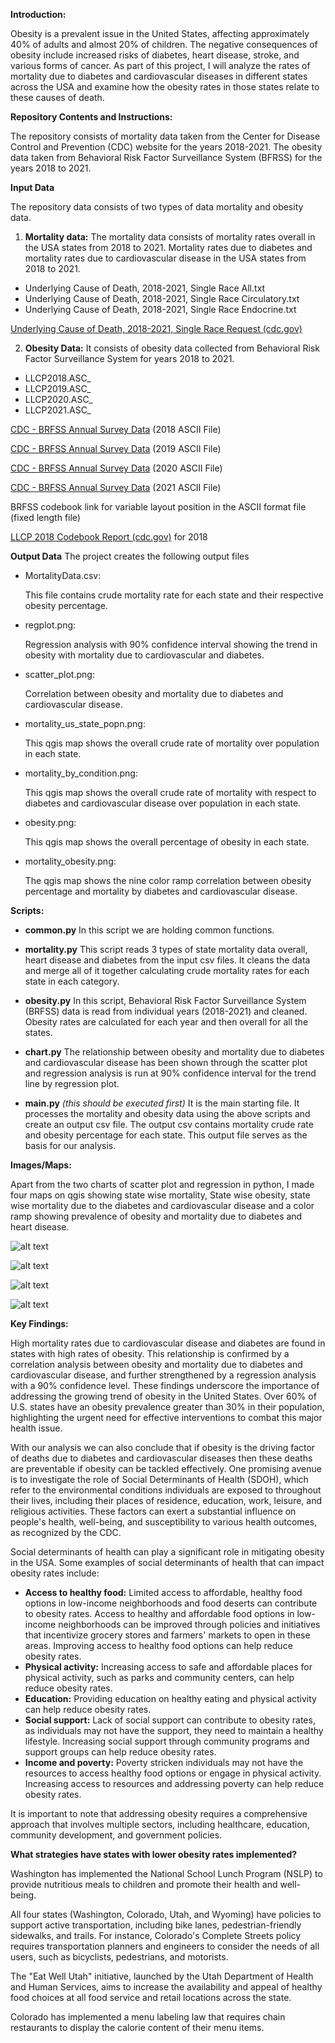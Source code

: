 **Introduction:**

Obesity is a prevalent issue in the United States, affecting approximately 40% of adults and almost 20% of children. The negative consequences of obesity include increased risks of diabetes, heart disease, stroke, and various forms of cancer. As part of this project, I will analyze the rates of mortality due to diabetes and cardiovascular diseases in different states across the USA and examine how the obesity rates in those states relate to these causes of death.

**Repository Contents and Instructions:**

The repository consists of mortality data taken from the Center for Disease Control and Prevention (CDC) website for the years 2018-2021. The obesity data taken from Behavioral Risk Factor Surveillance System (BFRSS) for the years 2018 to 2021.

**Input Data**

The repository data consists of two types of data mortality and obesity data.

1. **Mortality data:**
The mortality data consists of mortality rates overall in the USA states from 2018 to 2021. Mortality rates due to diabetes and mortality rates due to cardiovascular disease in the USA states from 2018 to 2021.
  - Underlying Cause of Death, 2018-2021, Single Race All.txt
  - Underlying Cause of Death, 2018-2021, Single Race Circulatory.txt
  - Underlying Cause of Death, 2018-2021, Single Race Endocrine.txt

[Underlying Cause of Death, 2018-2021, Single Race Request (cdc.gov)](https://wonder.cdc.gov/ucd-icd10-expanded.html)

2. **Obesity Data:**
It consists of obesity data collected from Behavioral Risk Factor Surveillance System for years 2018 to 2021.
  - LLCP2018.ASC\_
  - LLCP2019.ASC\_
  - LLCP2020.ASC\_
  - LLCP2021.ASC\_

[CDC - BRFSS Annual Survey Data](https://www.cdc.gov/brfss/annual_data/annual_2018.html) (2018 ASCII File)

[CDC - BRFSS Annual Survey Data](https://www.cdc.gov/brfss/annual_data/annual_2019.html) (2019 ASCII File)

[CDC - BRFSS Annual Survey Data](https://www.cdc.gov/brfss/annual_data/annual_2020.html) (2020 ASCII File)

[CDC - BRFSS Annual Survey Data](https://www.cdc.gov/brfss/annual_data/annual_2021.html) (2021 ASCII File)

BRFSS codebook link for variable layout position in the ASCII format file (fixed length file)


[LLCP 2018 Codebook Report (cdc.gov)](https://www.cdc.gov/brfss/annual_data/2018/pdf/codebook18_llcp-v2-508.pdf) for 2018
 


**Output Data**
The project creates the following output files

- MortalityData.csv:

   This file contains crude mortality rate for each state and their respective obesity percentage.


- regplot.png:

  Regression analysis with 90% confidence interval showing the trend in obesity with mortality due to cardiovascular and diabetes.


- scatter\_plot.png:

  Correlation between obesity and mortality due to diabetes and cardiovascular disease.

- mortality\_us\_state\_popn.png:

  This qgis map shows the overall crude rate of mortality over population in each state.

- mortality\_by\_condition.png:

  This qgis map shows the overall crude rate of mortality with respect to diabetes and cardiovascular disease over population in each state.

- obesity.png:

  This qgis map shows the overall percentage of obesity in each state.

- mortality\_obesity.png:

  The qgis map shows the nine color ramp correlation between obesity percentage and mortality by diabetes and cardiovascular disease.

**Scripts:**

- **common.py**
In this script we are holding common functions.


- **mortality.py**
This script reads 3 types of state mortality data overall, heart disease and diabetes from the input csv files. It cleans the data and merge all of it together calculating crude mortality rates for each state in each category.


- **obesity.py**
 In this script, Behavioral Risk Factor Surveillance System (BRFSS) data is read from individual years (2018-2021) and cleaned. Obesity rates are calculated for each year and then overall for all the states.


- **chart.py**
 The relationship between obesity and mortality due to diabetes and cardiovascular disease has been shown through the scatter plot and regression analysis is run at 90% confidence interval for the trend line by regression plot.


- **main.py** _(this should be executed first)_
It is the main starting file. It processes the mortality and obesity data using the above scripts and create an output csv file. The output csv contains mortality crude rate and obesity percentage for each state. This output file serves as the basis for our analysis.

**Images/Maps:**

Apart from the two charts of scatter plot and regression in python, I made four maps on qgis showing state wise mortality, State wise obesity, state wise mortality due to the diabetes and cardiovascular disease and a color ramp showing prevalence of obesity and mortality due to diabetes and heart disease.

![alt text](https://github.com/ayeshanoorilahi/Obesity-and-Mortality-in-the-United-States--A-Focus-on-Diabetes-and-Cardiovascular-Disease/blob/main/Data/Output/QGIS/mortality_us_state_popn.PNG?raw=true)

![alt text](https://github.com/ayeshanoorilahi/Obesity-and-Mortality-in-the-United-States--A-Focus-on-Diabetes-and-Cardiovascular-Disease/blob/main/Data/Output/QGIS/obesity.PNG?raw=true)

![alt text](https://github.com/ayeshanoorilahi/Obesity-and-Mortality-in-the-United-States--A-Focus-on-Diabetes-and-Cardiovascular-Disease/blob/main/Data/Output/QGIS/mortality_by_condition.PNG?raw=true)

![alt text](https://github.com/ayeshanoorilahi/Obesity-and-Mortality-in-the-United-States--A-Focus-on-Diabetes-and-Cardiovascular-Disease/blob/main/Data/Output/QGIS/mortality_obesity.PNG?raw=true)

**Key Findings:**

High mortality rates due to cardiovascular disease and diabetes are found in states with high rates of obesity. This relationship is confirmed by a correlation analysis between obesity and mortality due to diabetes and cardiovascular disease, and further strengthened by a regression analysis with a 90% confidence level. These findings underscore the importance of addressing the growing trend of obesity in the United States. Over 60% of U.S. states have an obesity prevalence greater than 30% in their population, highlighting the urgent need for effective interventions to combat this major health issue.

With our analysis we can also conclude that if obesity is the driving factor of deaths due to diabetes and cardiovascular diseases then these deaths are preventable if obesity can be tackled effectively. One promising avenue is to investigate the role of Social Determinants of Health (SDOH), which refer to the environmental conditions individuals are exposed to throughout their lives, including their places of residence, education, work, leisure, and religious activities. These factors can exert a substantial influence on people's health, well-being, and susceptibility to various health outcomes, as recognized by the CDC.

Social determinants of health can play a significant role in mitigating obesity in the USA. Some examples of social determinants of health that can impact obesity rates include:

- **Access to healthy food:** Limited access to affordable, healthy food options in low-income neighborhoods and food deserts can contribute to obesity rates. Access to healthy and affordable food options in low-income neighborhoods can be improved through policies and initiatives that incentivize grocery stores and farmers' markets to open in these areas. Improving access to healthy food options can help reduce obesity rates.
- **Physical activity:** Increasing access to safe and affordable places for physical activity, such as parks and community centers, can help reduce obesity rates.
- **Education:** Providing education on healthy eating and physical activity can help reduce obesity rates.
- **Social support:** Lack of social support can contribute to obesity rates, as individuals may not have the support, they need to maintain a healthy lifestyle. Increasing social support through community programs and support groups can help reduce obesity rates.
- **Income and poverty:** Poverty stricken individuals may not have the resources to access healthy food options or engage in physical activity. Increasing access to resources and addressing poverty can help reduce obesity rates.

It is important to note that addressing obesity requires a comprehensive approach that involves multiple sectors, including healthcare, education, community development, and government policies.

**What strategies have states with lower obesity rates implemented?**

Washington has implemented the National School Lunch Program (NSLP) to provide nutritious meals to children and promote their health and well-being.

All four states (Washington, Colorado, Utah, and Wyoming) have policies to support active transportation, including bike lanes, pedestrian-friendly sidewalks, and trails. For instance, Colorado's Complete Streets policy requires transportation planners and engineers to consider the needs of all users, such as bicyclists, pedestrians, and motorists.

The "Eat Well Utah" initiative, launched by the Utah Department of Health and Human Services, aims to increase the availability and appeal of healthy food choices at all food service and retail locations across the state.

Colorado has implemented a menu labeling law that requires chain restaurants to display the calorie content of their menu items.